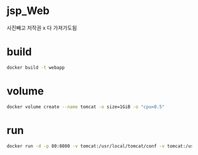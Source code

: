 # jsp_Web
사진빼고 저작권 x 다 가져가도됨

# build

``` bash
docker build -t webapp
```

# volume
``` bash
docker volume create --name tomcat -o size=1GiB -o "cpu=0.5"
```

# run
``` bash
docker run -d -p 80:8080 -v tomcat:/usr/local/tomcat/conf -v tomcat:/usr/local/tomcat/logs --name webapp tomcat:latest
```
